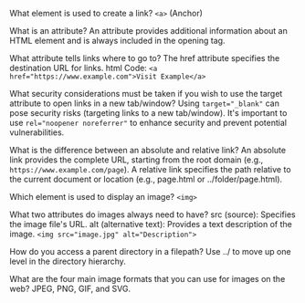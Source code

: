 What element is used to create a link?
```<a>``` (Anchor)

What is an attribute?
An attribute provides additional information about an HTML element and is always included in the opening tag.

What attribute tells links where to go to?
The href attribute specifies the destination URL for links.
html
Code:
```<a href="https://www.example.com">Visit Example</a>```

What security considerations must be taken if you wish to use the target attribute to open links in a new tab/window?
Using ```target="_blank"``` can pose security risks (targeting links to a new tab/window). It's important to use ```rel="noopener noreferrer"``` to enhance security and prevent potential vulnerabilities.

What is the difference between an absolute and relative link?
An absolute link provides the complete URL, starting from the root domain (e.g.,``` https://www.example.com/page```).
A relative link specifies the path relative to the current document or location (e.g., page.html or ../folder/page.html).

Which element is used to display an image?
```<img>```

What two attributes do images always need to have?
src (source): Specifies the image file's URL.
alt (alternative text): Provides a text description of the image.
```<img src="image.jpg" alt="Description">```

How do you access a parent directory in a filepath?
Use ../ to move up one level in the directory hierarchy.

What are the four main image formats that you can use for images on the web?
JPEG, PNG, GIF, and SVG.